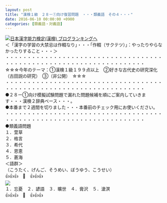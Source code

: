 ```yaml
---
layout: post
title: "漢検１級　２８－①向け復習問題　・・・類義語　その４・・・"
date: 2016-06-10 00:00:00 +0900
categories: [類義語・対義語]
---
```


[![](/syuusyuu9701/assets/images/漢検１級-２８－①向け復習問題-・・・類義語-その４・・・-br_c_3028_1.gif)](http://blog.with2.net/link.php?1659096:3028 "日本漢字能力検定(漢検) ブログランキングへ")[日本漢字能力検定(漢検) ブログランキングへ](http://blog.with2.net/link.php?1659096:3028)  
＜「漢字の学習の大禁忌は作輟なり」・・・「作輟（サクテツ）」：やったりやらなかったりすること・・・＞  
・・・・・・・・・・・・・・・・・・・・・・・・・・・・・・・・・・・・・・・・・・・・・・・・・・・・・・・・・・・・・・・・・・・・  
☆☆☆今年のテーマ：①漢検１級１９９点以上　②好きな古代史の研究深化（古田説の研究）　③（非公開）　☆☆☆　　  
・・・・・・・・・・・・・・・・・・・・・・・・・・・・・・・・・・・・・・・・・・・・・・・・・・・・・・・・・・・・・・・・・・・・  
●２８ー①向け模擬試験問題で漏れた問題候補を順にご案内していきます・・・漢検２辞典ベース・・・。  
●本番まで２週間を切りました・・・本番前のチェック用にお使いください。  
・・・・・・・・・・・・・・・・・・・・・・・・・・・・・・・・・・・・・・・・・・・・・・・・・・・・・・・・・・・・・・・・・・・・  
●類義語問題  
１．萱草  
２．格言  
３．希代  
４．恩恵  
５．蒼海  
＜語群＞  
（こうたく、げんご、そうめい、ぼうゆう、こうせい）  
👍👍👍　🐒　👍👍👍  
![](/syuusyuu9701/assets/images/漢検１級-２８－①向け復習問題-・・・類義語-その４・・・-3ad5f82c7e23628203e39aa9b76cb0c5.png)  
１．忘憂　２．諺語　３．曠世　４．膏沢　５．滄溟  
👍👍👍　🐒　👍👍👍  